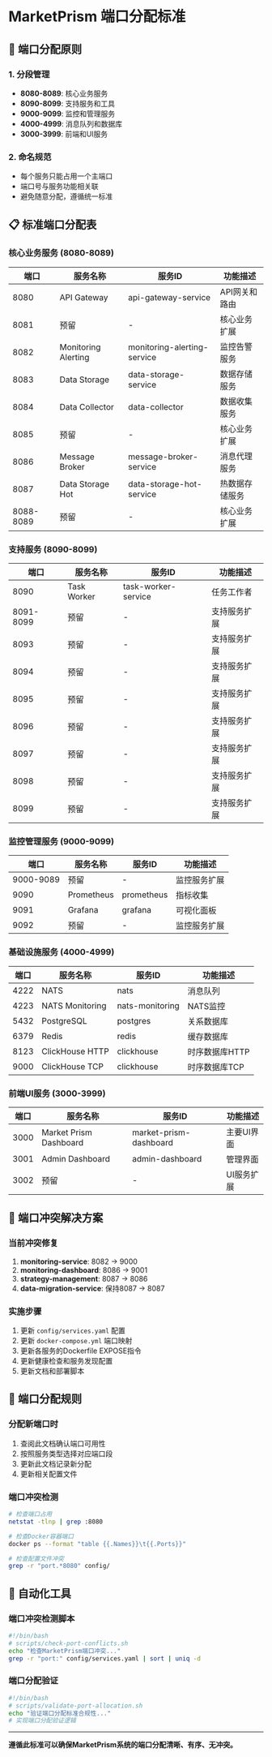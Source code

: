# MarketPrism 端口分配标准

## 🎯 端口分配原则

### 1. 分段管理
- **8080-8089**: 核心业务服务
- **8090-8099**: 支持服务和工具
- **9000-9099**: 监控和管理服务
- **4000-4999**: 消息队列和数据库
- **3000-3999**: 前端和UI服务

### 2. 命名规范
- 每个服务只能占用一个主端口
- 端口号与服务功能相关联
- 避免随意分配，遵循统一标准

## 📋 标准端口分配表

### 核心业务服务 (8080-8089)
| 端口 | 服务名称 | 服务ID | 功能描述 |
|------|----------|--------|----------|
| 8080 | API Gateway | api-gateway-service | API网关和路由 |
| 8081 | 预留 | - | 核心业务扩展 |
| 8082 | Monitoring Alerting | monitoring-alerting-service | 监控告警服务 |
| 8083 | Data Storage | data-storage-service | 数据存储服务 |
| 8084 | Data Collector | data-collector | 数据收集服务 |
| 8085 | 预留 | - | 核心业务扩展 |
| 8086 | Message Broker | message-broker-service | 消息代理服务 |
| 8087 | Data Storage Hot | data-storage-hot-service | 热数据存储服务 |
| 8088-8089 | 预留 | - | 核心业务扩展 |

### 支持服务 (8090-8099)
| 端口 | 服务名称 | 服务ID | 功能描述 |
|------|----------|--------|----------|
| 8090 | Task Worker | task-worker-service | 任务工作者 |
| 8091-8099 | 预留 | - | 支持服务扩展 |
| 8093 | 预留 | - | 支持服务扩展 |
| 8094 | 预留 | - | 支持服务扩展 |
| 8095 | 预留 | - | 支持服务扩展 |
| 8096 | 预留 | - | 支持服务扩展 |
| 8097 | 预留 | - | 支持服务扩展 |
| 8098 | 预留 | - | 支持服务扩展 |
| 8099 | 预留 | - | 支持服务扩展 |

### 监控管理服务 (9000-9099)
| 端口 | 服务名称 | 服务ID | 功能描述 |
|------|----------|--------|----------|
| 9000-9089 | 预留 | - | 监控服务扩展 |
| 9090 | Prometheus | prometheus | 指标收集 |
| 9091 | Grafana | grafana | 可视化面板 |
| 9092 | 预留 | - | 监控服务扩展 |

### 基础设施服务 (4000-4999)
| 端口 | 服务名称 | 服务ID | 功能描述 |
|------|----------|--------|----------|
| 4222 | NATS | nats | 消息队列 |
| 4223 | NATS Monitoring | nats-monitoring | NATS监控 |
| 5432 | PostgreSQL | postgres | 关系数据库 |
| 6379 | Redis | redis | 缓存数据库 |
| 8123 | ClickHouse HTTP | clickhouse | 时序数据库HTTP |
| 9000 | ClickHouse TCP | clickhouse | 时序数据库TCP |

### 前端UI服务 (3000-3999)
| 端口 | 服务名称 | 服务ID | 功能描述 |
|------|----------|--------|----------|
| 3000 | Market Prism Dashboard | market-prism-dashboard | 主要UI界面 |
| 3001 | Admin Dashboard | admin-dashboard | 管理界面 |
| 3002 | 预留 | - | UI服务扩展 |

## 🔧 端口冲突解决方案

### 当前冲突修复
1. **monitoring-service**: 8082 → 9000
2. **monitoring-dashboard**: 8086 → 9001  
3. **strategy-management**: 8087 → 8086
4. **data-migration-service**: 保持8087 → 8087

### 实施步骤
1. 更新 `config/services.yaml` 配置
2. 更新 `docker-compose.yml` 端口映射
3. 更新各服务的Dockerfile EXPOSE指令
4. 更新健康检查和服务发现配置
5. 更新文档和部署脚本

## 📝 端口分配规则

### 分配新端口时
1. 查阅此文档确认端口可用性
2. 按照服务类型选择对应端口段
3. 更新此文档记录新分配
4. 更新相关配置文件

### 端口冲突检测
```bash
# 检查端口占用
netstat -tlnp | grep :8080

# 检查Docker容器端口
docker ps --format "table {{.Names}}\t{{.Ports}}"

# 检查配置文件冲突
grep -r "port.*8080" config/
```

## 🚀 自动化工具

### 端口冲突检测脚本
```bash
#!/bin/bash
# scripts/check-port-conflicts.sh
echo "检查MarketPrism端口冲突..."
grep -r "port:" config/services.yaml | sort | uniq -d
```

### 端口分配验证
```bash
#!/bin/bash
# scripts/validate-port-allocation.sh
echo "验证端口分配标准合规性..."
# 实现端口分配验证逻辑
```

---

**遵循此标准可以确保MarketPrism系统的端口分配清晰、有序、无冲突。**
